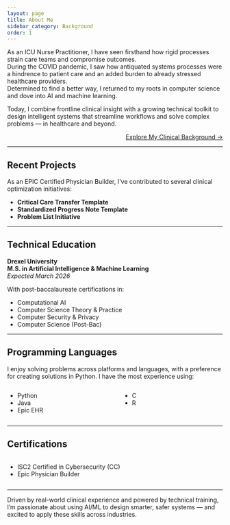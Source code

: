```yaml
---
layout: page
title: About Me
sidebar_category: Background
order: 1
---
```


As an ICU Nurse Practitioner, I have seen firsthand how rigid processes strain care teams and compromise outcomes.  
During the COVID pandemic, I saw how antiquated systems processes were a hindrence to patient care and an added burden to already stressed healthcare providers.  
Determined to find a better way, I returned to my roots in computer science and dove into AI and machine learning.  

Today, I combine frontline clinical insight with a growing technical toolkit to design intelligent systems that streamline workflows and solve complex problems — in healthcare and beyond.

<div style="text-align:right;"><a href="/Pages/healthcare/">Explore My Clinical Background →</a></div>

---

## Recent Projects

As an EPIC Certified Physician Builder, I've contributed to several clinical optimization initiatives:

- **Critical Care Transfer Template**  
- **Standardized Progress Note Template**  
- **Problem List Initiative**

---

## Technical Education

**Drexel University**  
**M.S. in Artificial Intelligence & Machine Learning**  
<em>Expected March 2026</em>

With post-baccalaureate certifications in:

- Computational AI  
- Computer Science Theory & Practice  
- Computer Security & Privacy  
- Computer Science (Post-Bac)

---

## Programming Languages

I enjoy solving problems across platforms and languages, with a preference for creating solutions in Python.  I have the most experience using:

<div style="display: flex; gap: 2rem; flex-wrap: wrap;">
  <div style="flex: 1;">
    <ul>
      <li>Python</li>
      <li>Java</li>
      <li>Epic EHR</li>
    </ul>
  </div>
  <div style="flex: 1;">
    <ul>
      <li>C</li>
      <li>R</li>
    </ul>
  </div>
</div>

---

## Certifications

<div style="display: flex; gap: 2rem; flex-wrap: wrap;">
  <div style="flex: 1;">
    <ul>
      <li>ISC2 Certified in Cybersecurity (CC)</li>
      <li>Epic Physician Builder</li>
    </ul>
  </div>
</div>

---

Driven by real-world clinical experience and powered by technical training, I’m passionate about using AI/ML to design smarter, safer systems — and excited to apply these skills across industries.